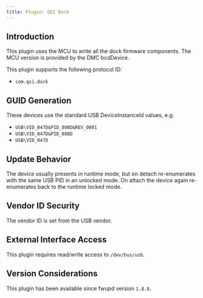 ```yaml
---
title: Plugin: QSI Dock
---
```


## Introduction

This plugin uses the MCU to write all the dock firmware components. The MCU version
is provided by the DMC bcdDevice.

This plugin supports the following protocol ID:

* `com.qsi.dock`

## GUID Generation

These devices use the standard USB DeviceInstanceId values, e.g.

* `USB\VID_047D&PID_808D&REV_0001`
* `USB\VID_047D&PID_808D`
* `USB\VID_047D`

## Update Behavior

The device usually presents in runtime mode, but on detach re-enumerates with
the same USB PID in an unlocked mode. On attach the device again re-enumerates
back to the runtime locked mode.

## Vendor ID Security

The vendor ID is set from the USB vendor.

## External Interface Access

This plugin requires read/write access to `/dev/bus/usb`.

## Version Considerations

This plugin has been available since fwupd version `1.8.8`.
